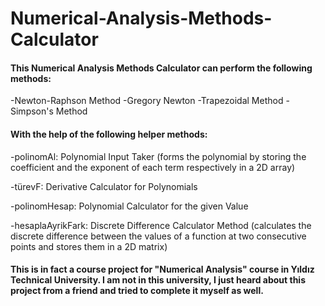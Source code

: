 # Numerical-Analysis-Methods-Calculator

#### This Numerical Analysis Methods Calculator can perform the following methods:
-Newton-Raphson Method
-Gregory Newton
-Trapezoidal Method
-Simpson's Method

#### With the help of the following helper methods:
-polinomAl: Polynomial Input Taker (forms the polynomial by storing the coefficient and the exponent of each term respectively in a 2D array)

-türevF: Derivative Calculator for Polynomials 

-polinomHesap: Polynomial Calculator for the given Value 

-hesaplaAyrikFark: Discrete Difference Calculator Method (calculates the discrete difference between the values of a function at two consecutive points and stores them in a 2D matrix)


#### This is in fact a course project for "Numerical Analysis" course in Yıldız Technical University. I am not in this university, I just heard about this project from a friend and tried to complete it myself as well.

